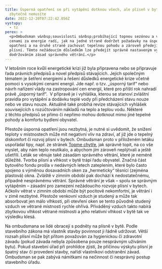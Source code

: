 ```yaml
---
title: Úsporná opatření se při vytápění dotknou všech, ale plíseň v bytě mít
  zbytečně nemusíte
date: 2022-12-20T07:22:42.056Z
vystupy:
  - tz
perex: >
  <p>Ombudsman v&nbsp;souvislosti s&nbsp;probíhající topnou sezónou a vysokými
  cenami za energie radí, jak na jedné straně dodržet požadavky na úsporná
  opatření a na druhé straně zachovat tepelnou pohodu a zároveň předejít výskytu
  plísní. Těmto nežádoucím důsledkům lze předejít správně nastaveným vytápěním i
  dodržováním zásad správného větrání.</p>
---
```

<p>V&nbsp;letošním roce kvůli energetické krizi již byla připravena nebo se připravuje řada právních předpisů a novel předpisů stávajících. Jejich společným tématem je šetření energiemi a řešení důsledků energetické krize včetně pomoci s&nbsp;vysokými cenami energií. Jde např. o tzv. &bdquo;úsporný tarif&ldquo; nebo návrh nařízení vlády na zastropování cen energií, které pro příští rok nahradí právě &bdquo;úsporný tarif&ldquo;. &nbsp;V&nbsp;přípravě je i vyhláška, kterou se stanoví zvláštní pravidla pro vytápění a dodávku teplé vody při předcházení stavu nouze nebo ve stavu nouze. Aktuálně také probíhá revize stávajících vyhlášek souvisejících s rozúčtováním nákladů na teplo a teplou vodu. Některé z&nbsp;těchto předpisů se přímo či nepřímo mohou dotknout mimo jiné tepelné pohody a komfortu bydlení obyvatel.</p>

<p>Přestože úsporná opatření jsou nezbytná, je nutné si uvědomit, že snížení teploty v&nbsp;místnostech může mít negativní vliv na zdraví, ať již jde o tepelný diskomfort či rozvoj plísní v bytech. Ombudsman proto v&nbsp;přiloženém letáku uspořádal tipy, např. ze stránek <a href="https://www.teplarny.cz/cs/topme-chytre">Topme chytře</a>, jak správně topit, na co vše myslet, aby nám teplo neutíkalo, a abychom jím zároveň neplýtvali a ještě ušetřili. Leták se věnuje také zásadám správného větrání, které je neméně důležité. Tvorba plísní a vlhkost v&nbsp;bytě trápí řadu obyvatel. Značná<strong> </strong>část<strong> </strong>bytového fondu prošla v&nbsp;nedávných letech zateplením, které bylo často spojeno s&nbsp;výměnou dosavadních oken za &bdquo;hermeticky&ldquo; těsnící (zejména plastová) okna. Zvláště v&nbsp;zimním období pak dochází k&nbsp;nedostatečnému, případně nesprávnému větrání. Správné větrání je však &ndash; spolu se správným vytápěním &ndash; zásadní pro zamezení nežádoucího rozvoje plísní v&nbsp;bytech. Ačkoliv větrat v zimním období může být pocitově nekomfortní, je větrání i v&nbsp;zimě nezbytné. Přestože venkovní vzduch je studený a může tak absorbovat jen málo vlhkosti, při otevření oken se tento původně studený vzduch ve větrané místnosti rychle ohřívá. Přiváděný vzduch takto nabírá zbytkovou vlhkost větrané místnosti a jeho relativní vlhkost v&nbsp;bytě tak ve výsledku klesá. &nbsp;</p>

<p>Na ombudsmana se lidé obracejí s podněty na plísně v&nbsp;bytě. Podle stavebního zákona má vlastník stavby povinnost ji řádně udržovat. Větší rozsah plísní může být přitom považován za hygienickou či zdravotní závadu (pokud závada nebyla způsobena pouze nesprávným užíváním bytu). Pokud stavební úřad při prohlídce zjistí, že příčinou výskytu plísní je špatný stav či provedení stavby, nařídí vlastníkovi odstranění závad. Ombudsman se pak zabývá námitkami na nečinnost či nesprávný postup stavebního úřadu.</p>

<p>&nbsp;</p>
